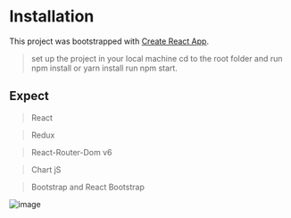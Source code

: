 # Installation

This project was bootstrapped with [Create React App](https://github.com/facebook/create-react-app).
> set up the project in your local machine
> cd to the root folder and run npm install or yarn install
> run npm start.

## Expect
> React

> Redux

> React-Router-Dom v6

> Chart jS

> Bootstrap and React Bootstrap


![image](https://user-images.githubusercontent.com/84548265/182757850-1a719fbf-6461-497c-9ea1-482898f8dab4.png)
